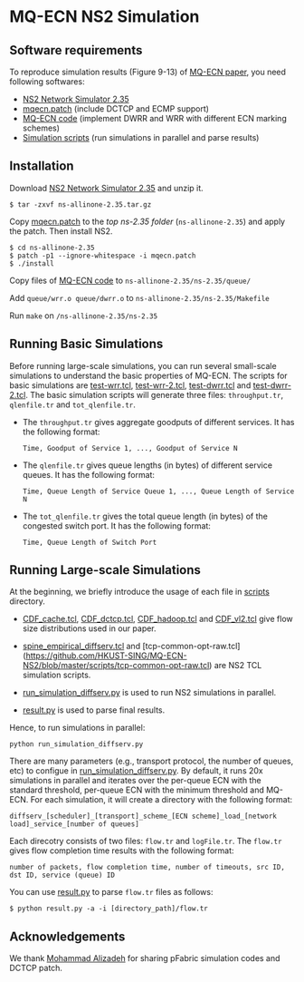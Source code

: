 # MQ-ECN NS2 Simulation

## Software requirements
To reproduce simulation results (Figure 9-13) of [MQ-ECN paper](http://www.cse.ust.hk/~kaichen/papers/mqecn-nsdi16.pdf), you need following softwares:
  - [NS2 Network Simulator 2.35](https://sourceforge.net/projects/nsnam/)
  - [mqecn.patch](https://github.com/HKUST-SING/MQ-ECN-NS2/blob/master/mqecn.patch) (include DCTCP and ECMP support) 
  - [MQ-ECN code](https://github.com/HKUST-SING/MQ-ECN-NS2/tree/master/queue) (implement DWRR and WRR with different ECN marking schemes)
  - [Simulation scripts](https://github.com/HKUST-SING/MQ-ECN-NS2/tree/master/scripts) (run simulations in parallel and parse results)

## Installation
Download [NS2 Network Simulator 2.35](https://sourceforge.net/projects/nsnam/) and unzip it.
```
$ tar -zxvf ns-allinone-2.35.tar.gz
```
  
Copy [mqecn.patch](https://github.com/HKUST-SING/MQ-ECN-NS2/blob/master/mqecn.patch) to the *top ns-2.35 folder* (```ns-allinone-2.35```) and apply the patch. Then install NS2.
```
$ cd ns-allinone-2.35
$ patch -p1 --ignore-whitespace -i mqecn.patch
$ ./install
```

Copy files of [MQ-ECN code](https://github.com/HKUST-SING/MQ-ECN-NS2/tree/master/queue) to ```ns-allinone-2.35/ns-2.35/queue/```

Add ```queue/wrr.o queue/dwrr.o``` to ```ns-allinone-2.35/ns-2.35/Makefile```
 
Run ```make``` on ```/ns-allinone-2.35/ns-2.35```

## Running Basic Simulations
Before running large-scale simulations, you can run several small-scale simulations to understand the basic properties of MQ-ECN. The scripts for basic simulations are [test-wrr.tcl](https://github.com/HKUST-SING/MQ-ECN-NS2/blob/master/scripts/test-wrr.tcl), [test-wrr-2.tcl](https://github.com/HKUST-SING/MQ-ECN-NS2/blob/master/scripts/test-wrr-2.tcl), [test-dwrr.tcl](https://github.com/HKUST-SING/MQ-ECN-NS2/blob/master/scripts/test-dwrr.tcl) and [test-dwrr-2.tcl](https://github.com/HKUST-SING/MQ-ECN-NS2/blob/master/scripts/test-dwrr-2.tcl). The basic simulation scripts will generate three files: ```throughput.tr```, ```qlenfile.tr``` and ```tot_qlenfile.tr```.

- The ```throughput.tr``` gives aggregate goodputs of different services. It has the following format:
  ```
  Time, Goodput of Service 1, ..., Goodput of Service N
  ```
  
- The ```qlenfile.tr``` gives queue lengths (in bytes) of different service queues. It has the following format:
  ```
  Time, Queue Length of Service Queue 1, ..., Queue Length of Service N
  ```
  
- The ```tot_qlenfile.tr``` gives the total queue length (in bytes) of the congested switch port. It has the following format:
  ```
  Time, Queue Length of Switch Port
  ```
  
## Running Large-scale Simulations
At the beginning, we briefly introduce the usage of each file in [scripts](https://github.com/HKUST-SING/MQ-ECN-NS2/tree/master/scripts) directory.
- [CDF_cache.tcl](https://github.com/HKUST-SING/MQ-ECN-NS2/blob/master/scripts/CDF_cache.tcl), [CDF_dctcp.tcl](https://github.com/HKUST-SING/MQ-ECN-NS2/blob/master/scripts/CDF_dctcp.tcl), [CDF_hadoop.tcl](https://github.com/HKUST-SING/MQ-ECN-NS2/blob/master/scripts/CDF_hadoop.tcl) and [CDF_vl2.tcl](https://github.com/HKUST-SING/MQ-ECN-NS2/blob/master/scripts/CDF_vl2.tcl) give flow size distributions used in our paper.

- [spine_empirical_diffserv.tcl](https://github.com/HKUST-SING/MQ-ECN-NS2/blob/master/scripts/spine_empirical_diffserv.tcl) and [tcp-common-opt-raw.tcl] (https://github.com/HKUST-SING/MQ-ECN-NS2/blob/master/scripts/tcp-common-opt-raw.tcl) are NS2 TCL simulation scripts.  

- [run_simulation_diffserv.py](https://github.com/HKUST-SING/MQ-ECN-NS2/blob/master/scripts/run_simulation_diffserv.py) is used to run NS2 simulations in parallel. 

- [result.py](https://github.com/HKUST-SING/MQ-ECN-NS2/blob/master/scripts/result.py) is used to parse final results.  

Hence, to run simulations in parallel:
```
python run_simulation_diffserv.py
```

There are many parameters (e.g., transport protocol, the number of queues, etc) to configue in [run_simulation_diffserv.py](https://github.com/HKUST-SING/MQ-ECN-NS2/blob/master/scripts/run_simulation_diffserv.py). By default, it runs 20x simulations in parallel and iterates over the per-queue ECN with the standard threshold, per-queue ECN with the minimum threshold and MQ-ECN. For each simulation, it will create a directory with the following format:
```
diffserv_[scheduler]_[transport]_scheme_[ECN scheme]_load_[network load]_service_[number of queues]
```

Each direcotry consists of two files: ```flow.tr``` and ```logFile.tr```. The ```flow.tr``` gives flow completion time results with the following format:
```
number of packets, flow completion time, number of timeouts, src ID, dst ID, service (queue) ID
```

You can use [result.py](https://github.com/HKUST-SING/MQ-ECN-NS2/blob/master/scripts/result.py) to parse ```flow.tr``` files as follows:
```
$ python result.py -a -i [directory_path]/flow.tr
```


## Acknowledgements
We thank [Mohammad Alizadeh](https://people.csail.mit.edu/alizadeh/) for sharing pFabric simulation codes and DCTCP patch.  



